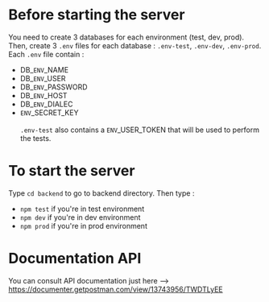 # Before starting the server
You need to create 3 databases for each environment (test, dev, prod).<br>
Then, create 3 `.env` files for each database : `.env-test`, `.env-dev`, `.env-prod`.<br>
Each `.env` file contain :
* DB_`ENV`_NAME
* DB_`ENV`_USER
* DB_`ENV`_PASSWORD
* DB_`ENV`_HOST
* DB_`ENV`_DIALEC
* `ENV`_SECRET_KEY <br><br>
`.env-test` also contains a `ENV`_USER_TOKEN that will be used to perform the tests.

# To start the server
Type `cd backend` to go to backend directory. Then type :
* `npm test` if you're in test environment
* `npm dev` if you're in dev environment
* `npm prod` if you're in prod environment

# Documentation API
You can consult API documentation just here --> https://documenter.getpostman.com/view/13743956/TWDTLyEE
